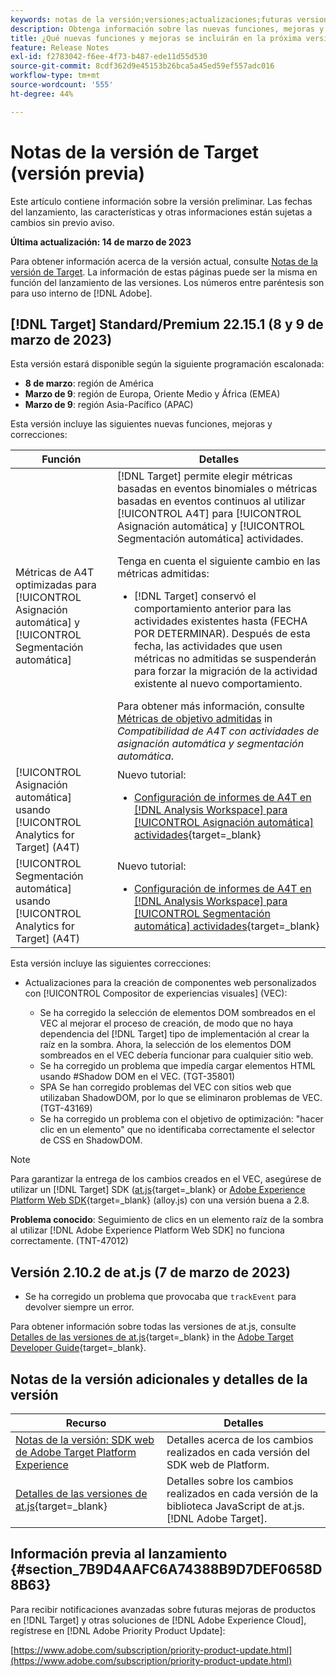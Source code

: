 ```yaml
---
keywords: notas de la versión;versiones;actualizaciones;futuras versiones;mejoras;nuevas funciones;correcciones;actualizaciones;versión preliminar
description: Obtenga información sobre las nuevas funciones, mejoras y correcciones que incluirá la próxima versión de Adobe Target, incluidos el SDK, la API y las bibliotecas de JavaScript.
title: ¿Qué nuevas funciones y mejoras se incluirán en la próxima versión [!DNL Target] ?
feature: Release Notes
exl-id: f2783042-f6ee-4f73-b487-ede11d55d530
source-git-commit: 8cdf362d9e45153b26bca5a45ed59ef557adc016
workflow-type: tm+mt
source-wordcount: '555'
ht-degree: 44%

---
```


# Notas de la versión de Target (versión previa)

Este artículo contiene información sobre la versión preliminar. Las fechas del lanzamiento, las características y otras informaciones están sujetas a cambios sin previo aviso.

**Última actualización: 14 de marzo de 2023**

Para obtener información acerca de la versión actual, consulte [Notas de la versión de Target](release-notes.md). La información de estas páginas puede ser la misma en función del lanzamiento de las versiones. Los números entre paréntesis son para uso interno de [!DNL Adobe].

## [!DNL Target] Standard/Premium 22.15.1 (8 y 9 de marzo de 2023)

Esta versión estará disponible según la siguiente programación escalonada:

* **8 de marzo**: región de América
* **Marzo de 9**: región de Europa, Oriente Medio y África (EMEA)
* **Marzo de 9**: región Asia-Pacífico (APAC)

Esta versión incluye las siguientes nuevas funciones, mejoras y correcciones:

| Función | Detalles |
| --- | --- |
| Métricas de A4T optimizadas para [!UICONTROL Asignación automática] y [!UICONTROL Segmentación automática] | [!DNL Target] permite elegir métricas basadas en eventos binomiales o métricas basadas en eventos continuos al utilizar [!UICONTROL A4T] para [!UICONTROL Asignación automática] y [!UICONTROL Segmentación automática] actividades.<P>Tenga en cuenta el siguiente cambio en las métricas admitidas:<ul><li>[!DNL Target] conservó el comportamiento anterior para las actividades existentes hasta (FECHA POR DETERMINAR). Después de esta fecha, las actividades que usen métricas no admitidas se suspenderán para forzar la migración de la actividad existente al nuevo comportamiento.</li></ul>Para obtener más información, consulte [Métricas de objetivo admitidas](/help/main/c-integrating-target-with-mac/a4t/a4t-at-aa.md#supported) in *Compatibilidad de A4T con actividades de asignación automática y segmentación automática*. |
| [!UICONTROL Asignación automática] usando [!UICONTROL Analytics for Target] (A4T) | Nuevo tutorial:<ul><li>[Configuración de informes de A4T en [!DNL Analysis Workspace] para [!UICONTROL Asignación automática] actividades](https://experienceleague.adobe.com/docs/target-learn/tutorials/integrations/set-up-a4t-reports-in-analysis-workspace-for-auto-allocate-activities.html){target=_blank}</li></ul> |
| [!UICONTROL Segmentación automática] usando [!UICONTROL Analytics for Target] (A4T) | Nuevo tutorial:<ul><li>[Configuración de informes de A4T en [!DNL Analysis Workspace] para [!UICONTROL Segmentación automática] actividades](https://experienceleague.adobe.com/docs/target-learn/tutorials/integrations/set-up-a4t-reports-in-analysis-workspace-for-auto-target-activities.html){target=_blank}</li></ul> |

Esta versión incluye las siguientes correcciones:

* Actualizaciones para la creación de componentes web personalizados con [!UICONTROL Compositor de experiencias visuales] (VEC):

   * Se ha corregido la selección de elementos DOM sombreados en el VEC al mejorar el proceso de creación, de modo que no haya dependencia del [!DNL Target] tipo de implementación al crear la raíz en la sombra. Ahora, la selección de los elementos DOM sombreados en el VEC debería funcionar para cualquier sitio web.
   * Se ha corregido un problema que impedía cargar elementos HTML usando #Shadow DOM en el VEC. (TGT-35801)
   * SPA Se han corregido problemas del VEC con sitios web que utilizaban ShadowDOM, por lo que se eliminaron problemas de VEC. (TGT-43169)
   * Se ha corregido un problema con el objetivo de optimización: &quot;hacer clic en un elemento&quot; que no identificaba correctamente el selector de CSS en ShadowDOM.

>[!NOTE]
>
>Para garantizar la entrega de los cambios creados en el VEC, asegúrese de utilizar un [!DNL Target] SDK ([at.js](https://developer.adobe.com/target/implement/client-side/atjs/target-atjs-versions/){target=_blank} or [Adobe Experience Platform Web SDK](https://experienceleague.adobe.com/docs/experience-platform/edge/release-notes.html){target=_blank} (alloy.js) con una versión buena a 2.8.

**Problema conocido**: Seguimiento de clics en un elemento raíz de la sombra al utilizar [!DNL Adobe Experience Platform Web SDK] no funciona correctamente. (TNT-47012)

## Versión 2.10.2 de at.js (7 de marzo de 2023)

* Se ha corregido un problema que provocaba que `trackEvent` para devolver siempre un error.

Para obtener información sobre todas las versiones de at.js, consulte [Detalles de las versiones de at.js](https://developer.adobe.com/target/implement/client-side/atjs/target-atjs-versions/){target=_blank} in the [Adobe Target Developer Guide](https://developer.adobe.com/target/){target=_blank}.

## Notas de la versión adicionales y detalles de la versión

| Recurso | Detalles |
|--- |--- |
| [Notas de la versión: SDK web de Adobe Target Platform Experience](https://experienceleague.adobe.com/docs/experience-platform/edge/release-notes.html?lang=es) | Detalles acerca de los cambios realizados en cada versión del SDK web de Platform. |
| [Detalles de las versiones de at.js](https://developer.adobe.com/target/implement/client-side/atjs/target-atjs-versions/){target=_blank} | Detalles sobre los cambios realizados en cada versión de la biblioteca JavaScript de at.js. [!DNL Adobe Target]. |


## Información previa al lanzamiento {#section_7B9D4AAFC6A74388B9D7DEF0658D8B63}

Para recibir notificaciones avanzadas sobre futuras mejoras de productos en [!DNL Target] y otras soluciones de [!DNL Adobe Experience Cloud], regístrese en [!DNL Adobe Priority Product Update]:

[https://www.adobe.com/subscription/priority-product-update.html](https://www.adobe.com/subscription/priority-product-update.html)
